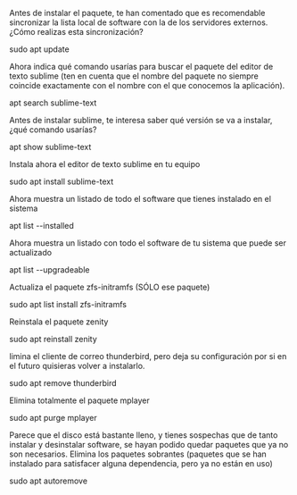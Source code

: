 Antes de instalar el paquete, te han comentado que es recomendable sincronizar la lista local de software con la de los servidores externos. ¿Cómo realizas esta sincronización?

sudo apt update

Ahora indica qué comando usarías para buscar el paquete del editor de texto sublime (ten en cuenta que el nombre del paquete no siempre coincide exactamente con el nombre con el que conocemos la aplicación).

apt search sublime-text

Antes de instalar sublime, te interesa saber qué versión se va a instalar, ¿qué comando usarías?

apt show sublime-text

Instala ahora el editor de texto sublime en tu equipo

sudo apt install sublime-text

Ahora muestra un listado de todo el software que tienes instalado en el sistema

apt list --installed

Ahora muestra un listado con todo el software de tu sistema que puede ser actualizado

apt list --upgradeable

Actualiza el paquete zfs-initramfs (SÓLO ese paquete)

sudo apt list install zfs-initramfs

Reinstala el paquete zenity

sudo apt reinstall zenity

limina el cliente de correo thunderbird, pero deja su configuración por si en el futuro quisieras volver a instalarlo.

sudo apt remove thunderbird

Elimina totalmente el paquete mplayer

sudo apt purge mplayer

Parece que el disco está bastante lleno, y tienes sospechas que de tanto instalar y desinstalar software, se hayan podido quedar paquetes que ya no son necesarios. Elimina los paquetes sobrantes (paquetes que se han instalado para satisfacer alguna dependencia, pero ya no están en uso)

sudo apt autoremove

